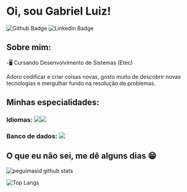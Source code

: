 
# Oi, sou Gabriel Luiz!

![Github Badge](https://img.shields.io/badge/-Github-000?style=flat-square&logo=Github&logoColor=white&link=https://github.com/PERNOCA1)
![Linkedin Badge](https://img.shields.io/badge/-LinkedIn-blue?style=flat-square&logo=Linkedin&logoColor=white&link=https://www.linkedin.com/in/gabriel-bianchi-1989b2251/)

## Sobre mim:

-🖥 Cursando Desenvolvimento de Sistemas (Etec)

Adoro codificar e criar coisas novas, gosto muito de descobrir novas tecnologias e mergulhar fundo na resolução de problemas.

## Minhas especialidades:

### Idiomas: <img src="https://img.shields.io/badge/C%23-239120?style=for-the-badge&logo=c-sharp&logoColor=white"/><img src="https ://img.shields.io/badge/PHP-777BB4?style=for-the-badge&logo=php&logoColor=white"/>


### Banco de dados: <img src ="https://img.shields.io/badge/MySQL-005C84?style=for-the-badge&logo=mysql&logoColor=white"/>

                   
                  

## O que eu não sei, me dê alguns dias 😁

![peguimasid github stats](https://github-readme-stats.vercel.app/api?username=PERNOCA1&show_icons=true&title_color=fff&icon_color=7159c1&text_color=f8f8f2&bg_color=171c24&count_private=true)

![Top Langs](https://github-readme-stats.vercel.app/api/top-langs/?username=PERNOCA1&layout=compact&title_color=fff&text_color=f8f8f2&hide=java&bg_color=171c24)
